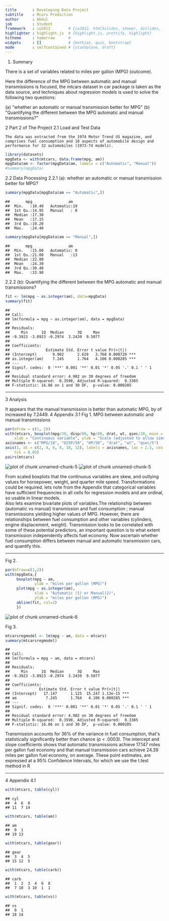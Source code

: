 ```yaml
---
title       : Developing Data Project
subtitle    : Mcars Prediction  
author      : Abdul
job         : Student
framework   : io2012        # {io2012, html5slides, shower, dzslides, ...}
highlighter : highlight.js  # {highlight.js, prettify, highlight}
hitheme     : tomorrow      # 
widgets     : []            # {mathjax, quiz, bootstrap}
mode        : selfcontained # {standalone, draft}
---
```

1. Summary

There is a set of variables related to miles per gallon (MPG) (outcome).

Here the difference of the MPG between automatic and manual transmissions is focused, the mtcars dataset in car package is taken as the data source, and techniques about regression models is used to solve the following two questions:

   (a) "whether an automatic or manual transmission better for MPG"
   (b) "Quantifying the different between the MPG automatic and manual transmissions?"

2 Part 2 of The Project
2.1 Load and Test Data

    The data was extracted from the 1974 Motor Trend US magazine, and comprises fuel consumption and 10 aspects of automobile design and performance for 32 automobiles (1973-74 models).


```r
library(datasets)
mpgData <- with(mtcars, data.frame(mpg, am))
mpgData$am <- factor(mpgData$am, labels = c("Automatic", "Manual"))
#summary(mpgData)
```

2.2 Data Processing 
2.2.1 (a): whether an automatic or manual transmission better for MPG?


```r
summary(mpgData[mpgData$am == "Automatic",])
```

```
##       mpg                am    
##  Min.   :10.40   Automatic:19  
##  1st Qu.:14.95   Manual   : 0  
##  Median :17.30                 
##  Mean   :17.15                 
##  3rd Qu.:19.20                 
##  Max.   :24.40
```

```r
summary(mpgData[mpgData$am == "Manual",])
```

```
##       mpg                am    
##  Min.   :15.00   Automatic: 0  
##  1st Qu.:21.00   Manual   :13  
##  Median :22.80                 
##  Mean   :24.39                 
##  3rd Qu.:30.40                 
##  Max.   :33.90
```

2.2.2 (b): Quantifying the different between the MPG automatic and manual transmissions?


```r
fit <- lm(mpg ~ as.integer(am), data=mpgData)
summary(fit)
```

```
## 
## Call:
## lm(formula = mpg ~ as.integer(am), data = mpgData)
## 
## Residuals:
##     Min      1Q  Median      3Q     Max 
## -9.3923 -3.0923 -0.2974  3.2439  9.5077 
## 
## Coefficients:
##                Estimate Std. Error t value Pr(>|t|)    
## (Intercept)       9.902      2.628   3.768 0.000720 ***
## as.integer(am)    7.245      1.764   4.106 0.000285 ***
## ---
## Signif. codes:  0 '***' 0.001 '**' 0.01 '*' 0.05 '.' 0.1 ' ' 1
## 
## Residual standard error: 4.902 on 30 degrees of freedom
## Multiple R-squared:  0.3598,	Adjusted R-squared:  0.3385 
## F-statistic: 16.86 on 1 and 30 DF,  p-value: 0.000285
```

---
3 Analysis

It appears that the manual transmission is better than automatic MPG, by of increased by 7.2449.
4 Appendix
3.1 Fig 1. MPG between automatic and manual transmissions


```r
par(mfrow = c(1, 2))
with(mtcars, boxplot(mpg/30, disp/80, hp/80, drat, wt, qsec/20, main = "Scaled boxplots; mtcars"), 
    xlab = "Continuous variable", ylab = "Scale (adjusted to allow simultaneous display")
axisnames <- c("MPG/10", "DISP/50", "HP/50", "drat", "wt", "qsec/5")
axis(1, at = c(2, 4, 6, 8, 10, 12), labels = axisnames, las = 2.5, cex.axis = 1.0, 
    tck = 0.05)
pairs(mtcars)
```

![plot of chunk unnamed-chunk-5](assets/fig/unnamed-chunk-5-1.png) ![plot of chunk unnamed-chunk-5](assets/fig/unnamed-chunk-5-2.png) 

From scaled boxplots that the continuous variables are skew, and outlying values for horsepower, weight, and quarter mile speed. Transformations could be required. lets note from the Appendix that  categorical variables have sufficient frequencies in all cells for  regression models and are ordinal, so usable in linear models.  
Also lets examine bivariate plots of variables.The relationship between (automatic vs manual) transmission and fuel consumption ; manual transmissions yielding higher values of MPG.  However, there are  relationships between fuel consumption and other variables (cylinders, engine displacement, weight).  Transmission  looks to be correlated with some of these potential predictors, an important question is to what extent transmission independently affects fuel economy. 
Now ascertain whether fuel consumption differs between manual and automatic transmission cars, and quantify this.

---
Fig 2.

```r
par(mfrow=c(1,2))
with(mpgData,{
     boxplot(mpg ~ am, 
             ylab = "miles per gallon (MPG)")
     plot(mpg ~ as.integer(am),
             xlab = "Automatic (1) or Manual(2)",
             ylab = "miles per gallon (MPG)")
     abline(fit, col=2)
     })
```

![plot of chunk unnamed-chunk-6](assets/fig/unnamed-chunk-6-1.png) 

Fig 3.

```r
mtcarsregmodel <- lm(mpg ~ am, data = mtcars)
summary(mtcarsregmodel)
```

```
## 
## Call:
## lm(formula = mpg ~ am, data = mtcars)
## 
## Residuals:
##     Min      1Q  Median      3Q     Max 
## -9.3923 -3.0923 -0.2974  3.2439  9.5077 
## 
## Coefficients:
##             Estimate Std. Error t value Pr(>|t|)    
## (Intercept)   17.147      1.125  15.247 1.13e-15 ***
## am             7.245      1.764   4.106 0.000285 ***
## ---
## Signif. codes:  0 '***' 0.001 '**' 0.01 '*' 0.05 '.' 0.1 ' ' 1
## 
## Residual standard error: 4.902 on 30 degrees of freedom
## Multiple R-squared:  0.3598,	Adjusted R-squared:  0.3385 
## F-statistic: 16.86 on 1 and 30 DF,  p-value: 0.000285
```

Transmission accounts for 36% of the variance in fuel consumption, that's statistically significantly better than chance (p < .0003). The intercept and slope coefficients shows that automatic transmissions achieve 17.147 miles per gallon fuel economy and that manual transmission cars achieve 24.39 miles per gallon fuel economy, on average.
These point estimates, are expressed at a 95% Confidence Intervals, for which we use the t.test method in R

---
4 Appendix
4.1 

```r
with(mtcars, table(cyl))
```

```
## cyl
##  4  6  8 
## 11  7 14
```


```r
with(mtcars, table(am))
```

```
## am
##  0  1 
## 19 13
```


```r
with(mtcars, table(gear))
```

```
## gear
##  3  4  5 
## 15 12  5
```


```r
with(mtcars, table(carb))
```

```
## carb
##  1  2  3  4  6  8 
##  7 10  3 10  1  1
```


```r
with(mtcars, table(vs))
```

```
## vs
##  0  1 
## 18 14
```

